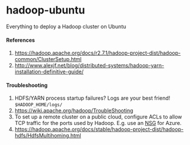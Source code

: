 # hadoop-ubuntu
Everything to deploy a Hadoop cluster on Ubuntu

#### References
1. https://hadoop.apache.org/docs/r2.7.1/hadoop-project-dist/hadoop-common/ClusterSetup.html
2. http://www.alexjf.net/blog/distributed-systems/hadoop-yarn-installation-definitive-guide/

#### Troubleshooting
1. HDFS/YARN process startup failures? Logs are your best friend! `$HADOOP_HOME/logs/`
2. https://wiki.apache.org/hadoop/TroubleShooting
3. To set up a remote cluster on a public cloud, configure ACLs to allow TCP traffic for the ports used by Hadoop. E.g. use an [NSG](https://azure.microsoft.com/en-us/documentation/articles/virtual-networks-create-nsg-arm-pportal/) for Azure.
4. https://hadoop.apache.org/docs/stable/hadoop-project-dist/hadoop-hdfs/HdfsMultihoming.html
